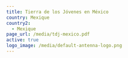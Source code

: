 ```yaml
---
title: Tierra de los Jóvenes en México
country: Mexique
country2:
  - Mexique
page_url: /media/tdj-mexico.pdf
active: true
logo_image: /media/default-antenna-logo.png
---
```

